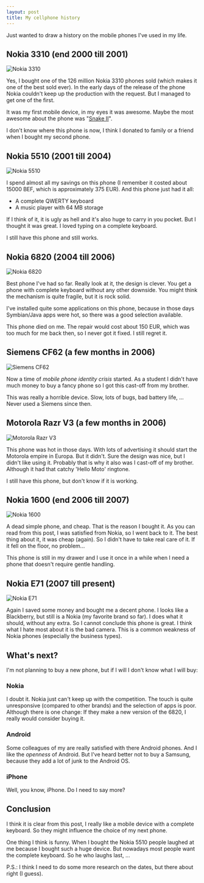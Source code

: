 ```yaml
---
layout: post
title: My cellphone history
---
```

Just wanted to draw a history on the mobile phones I've used in my life.

## Nokia 3310 (end 2000 till 2001)
![Nokia 3310](/content/2010/12/nokia-3310.jpg)

Yes, I bought one of the 126 million Nokia 3310 phones sold (which
makes it one of the best sold ever). In the early days of the release
of the phone Nokia couldn't keep up the production
with the request. But I managed to get one of the first.

It was my first mobile device, in my eyes it was awesome. Maybe the
most awesome about the phone was
"[Snake II](http://en.wikipedia.org/wiki/Snake_%28video_game%29#Snake_on_Nokia_phones)".

I don't know where this phone is now, I think I donated to family or a
friend when I bought my second phone.

## Nokia 5510 (2001 till 2004)
![Nokia 5510](/content/2010/12/nokia-5510.jpg)

I spend almost all my savings on this phone (I remember it costed about
15000 BEF, which is approximately 375 EUR). And this phone just had it all:
- A complete QWERTY keyboard
- A music player with 64 MB storage

If I think of it, it is ugly as hell and it's also huge to carry in
you pocket. But I thought it was great. I loved typing on a complete keyboard.

I still have this phone and still works.

## Nokia 6820 (2004 till 2006)
![Nokia 6820](/content/2010/12/nokia-6820.jpg)

Best phone I've had so far. Really look at it, the design
is clever. You get a phone with complete keyboard without any
other downside. You might think the mechanism is quite fragile, but it
is rock solid.

I've installed quite some applications on this phone, because in those days
Symbian/Java apps were hot, so there was a good selection available.

This phone died on me. The repair would cost about 150 EUR, which was
too much for me back then, so I never got it fixed. I still regret it.

## Siemens CF62 (a few months in 2006)
![Siemens CF62](/content/2010/12/siemens-cf62.jpg)

Now a time of *mobile phone identity crisis* started. As a student I didn't
have much money to buy a fancy phone so I got this cast-off from my
brother.

This was really a horrible device. Slow, lots of bugs, bad battery
life, ...
Never used a Siemens since then.

## Motorola Razr V3 (a few months in 2006)
![Motorola Razr V3](/content/2010/12/motorola-razr-v3.jpg)

This phone was hot in those days. With lots of advertising it
should start the Motorola empire in Europa. But it didn't.
Sure the design was nice, but I didn't like using it. Probably
that is why it also was I cast-off of my brother. Although it had that
catchy 'Hello Moto' ringtone.

I still have this phone, but don't know if it is working.

## Nokia 1600 (end 2006 till 2007)
![Nokia 1600](/content/2010/12/nokia-1600.jpg)

A dead simple phone, and cheap. That is the reason I bought it. As you
can read from this post, I was satisfied from Nokia, so I went back to
it.
The best thing about it, it was cheap (again). So I didn't have to
take real care of it. If it fell on the floor, no problem...

This phone is still in my drawer and I use it once in a while when I
need a phone that doesn't require gentle handling.

## Nokia E71 (2007 till present)
![Nokia E71](/content/2010/12/nokia-e71.jpg)

Again I saved some money and bought me a decent phone. I looks like a
Blackberry, but still is a Nokia (my favorite brand so far). I does
what it should, without any extra. So I cannot conclude this phone is
great.
I think what I hate most about it is the bad camera. This is a common
weakness of Nokia phones (especially the business types).

## What's next?
I'm not planning to buy a new phone, but if I will I don't
know what I will buy:
### Nokia
I doubt it. Nokia just can't keep up with the competition. The touch
is quite unresponsive (compared to other brands) and the selection of
apps is poor.
Although there is one change: If they make a new version of the 6820,
I really would consider buying it.
### Android
Some colleagues of my are really satisfied with there Android
phones. And I like the *openness* of Android. But I've heard better
not to buy a Samsung, because they add a lot of junk to the Android OS.
### iPhone
Well, you know, iPhone. Do I need to say more?

## Conclusion
I think it is clear from this post, I really like a mobile device with
a complete keyboard. So they might influence the choice of my next
phone.

One thing I think is funny. When I bought the Nokia 5510 people
laughed at me because I bought such a huge device. But nowadays most
people want the complete keyboard. So he who laughs last, ...

P.S.: I think I need to do some more research on the dates, but there
about right (I guess).
